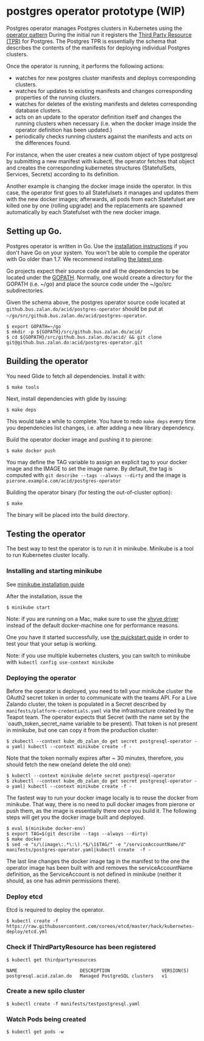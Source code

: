 # postgres operator prototype (WIP)

Postgres operator manages Postgres clusters in Kubernetes using the [operator pattern](https://coreos.com/blog/introducing-operators.html)
During the initial run it registers the [Third Party Resource (TPR)](https://kubernetes.io/docs/user-guide/thirdpartyresources/) for Postgres.
The Postgres TPR is essentially the schema that describes the contents of the manifests for deploying individual Postgres clusters.

Once the operator is running, it performs the following actions:

* watches for new postgres cluster manifests and deploys corresponding clusters.
* watches for updates to existing manifests and changes corresponding properties of the running clusters.
* watches for deletes of the existing manifests and deletes corresponding database clusters.
* acts on an update to the operator definition itself and changes the running clusters when necessary (i.e. when the docker image inside the operator definition has been updated.)
* periodically checks running clusters against the manifests and acts on the differences found.

For instance, when the user creates a new custom object of type postgresql by submitting a new manifest with kubectl, the operator fetches that object and creates the corresponding kubernetes structures (StatefulSets, Services, Secrets) according to its definition.

Another example is changing the docker image inside the operator. In this case, the operator first goes to all Statefulsets
it manages and updates them with the new docker images; afterwards, all pods from each Statefulset are killed one by one
(rolling upgrade) and the replacements are spawned automatically by each Statefulset with the new docker image.

## Setting up Go.

Postgres operator is written in Go. Use the [installation instructions](https://golang.org/doc/install#install) if you don't have Go on your system.
You won't be able to compile the operator with Go older than 1.7. We recommend installing [the latest one](https://golang.org/dl/).

Go projects expect their source code and all the dependencies to be located under the [GOPATH](https://github.com/golang/go/wiki/GOPATH).
Normally, one would create a directory for the GOPATH (i.e. ~/go) and place the source code under the ~/go/src subdirectories.

Given the schema above, the postgres operator source code located at `github.bus.zalan.do/acid/postgres-operator` should be put at
`~/go/src/github.bus.zalan.do/acid/postgres-operator`.

    $ export GOPATH=~/go
    $ mkdir -p ${GOPATH}/src/github.bus.zalan.do/acid/
    $ cd ${GOPATH}/src/github.bus.zalan.do/acid/ && git clone git@github.bus.zalan.do:acid/postgres-operator.git


## Building the operator

You need Glide to fetch all dependencies. Install it with:

    $ make tools

Next, install dependencies with glide by issuing:

    $ make deps

This would take a while to complete. You have to redo `make deps` every time you dependencies list changes, i.e. after adding a new library dependency.

Build the operator docker image and pushing it to pierone:

    $ make docker push

You may define the TAG variable to assign an explicit tag to your docker image and the IMAGE to set the image name.
By default, the tag is computed with `git describe --tags --always --dirty` and the image is `pierone.example.com/acid/postgres-operator`

Building the operator binary (for testing the out-of-cluster option):

    $ make

The binary will be placed into the build directory.

## Testing the operator

The best way to test the operator is to run it in minikube. Minikube is a tool to run Kubernetes cluster locally.

### Installing and starting minikube

See [minikube installation guide](https://github.com/kubernetes/minikube/releases)

After the installation, issue the

    $ minikube start

Note: if you are running on a Mac, make sure to use the [xhyve driver](https://github.com/kubernetes/minikube/blob/master/DRIVERS.md#xhyve-driver)
instead of the default docker-machine one for performance reasons.

One you have it started successfully, use [the quickstart guide](https://github.com/kubernetes/minikube#quickstart) in order
to test your that your setup is working.

Note: if you use multiple kubernetes clusters, you can switch to minikube with `kubectl config use-context minikube`


### Deploying the operator


Before the operator is deployed, you need to tell your minikube cluster the OAuth2 secret token in order to communicate
with the teams API. For a Live Zalando cluster, the token is populated in a Secret described by `manifests/platform-credentials.yaml`
via the infrastructure created by the Teapot team. The operator expects that Secret (with the name set by the `oauth_token_secret_name
variable to be present). That token is not present in minikube, but one can copy it from the production cluster:

    $ zkubectl --context kube_db_zalan_do get secret postgresql-operator -o yaml| kubectl --context minikube create -f -  

Note that the token normally expires after ~ 30 minutes, therefore, you should fetch the new one(and delete the old one):

    $ kubectl --context minikube delete secret postgresql-operator
    $ zkubectl --context kube_db_zalan_do get secret postgresql-operator -o yaml| kubectl --context minikube create -f -

The fastest way to run your docker image locally is to reuse the docker from minikube. That way, there is no need to
pull docker images from pierone or push them, as the image is essentially there once you build it. The following steps
will get you the docker image built and deployed.

    $ eval $(minikube docker-env)
    $ export TAG=$(git describe --tags --always --dirty)
    $ make docker
    $ sed -e "s/\(image\:.*\:\).*$/\1$TAG/" -e "/serviceAccountName/d" manifests/postgres-operator.yaml|kubectl create  -f -
    
The last line changes the docker image tag in the manifest to the one the operator image has been built with and removes
the serviceAccountName definition, as the ServiceAccount is not defined in minikube (neither it should, as one has admin
permissions there).

### Deploy etcd

Etcd is required to deploy the operator.

    $ kubectl create -f https://raw.githubusercontent.com/coreos/etcd/master/hack/kubernetes-deploy/etcd.yml

### Check if ThirdPartyResource has been registered

    $ kubectl get thirdpartyresources

    NAME                       DESCRIPTION                   VERSION(S)
    postgresql.acid.zalan.do   Managed PostgreSQL clusters   v1


### Create a new spilo cluster

    $ kubectl create -f manifests/testpostgresql.yaml
    
### Watch Pods being created

    $ kubectl get pods -w
